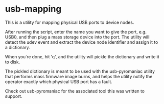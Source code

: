 # usb-mapping

This is a utility for mapping physical USB ports to device nodes.

After running the script, enter the name you want to give the port, 
e.g. USB0, and then plug a mass storage device into the port. The
utility will detect the udev event and extract the device node identifier
and assign it to a dictionary.

When you're done, hit 'q', and the utility will pickle the dictionary
and write it to disk.

The pickled dictionary is meant to be used with the usb-pyromaniac 
utility that performs mass firmware image burns, and helps the utility 
notify the operator exactly which physical USB port has a fault.

Check out usb-pyromaniac for the associated tool this was written
to support.
